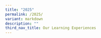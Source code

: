 ```yaml
---
title: "2025"
permalink: /2025/
variant: markdown
description: ""
third_nav_title: Our Learning Experiences
---
```


